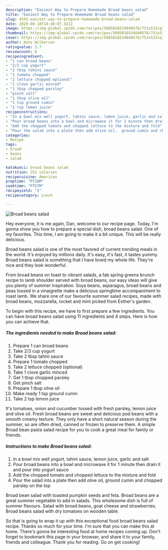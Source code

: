 ```yaml
---
description: "Easiest Way to Prepare Homemade Broad beans salad"
title: "Easiest Way to Prepare Homemade Broad beans salad"
slug: 4542-easiest-way-to-prepare-homemade-broad-beans-salad
date: 2020-08-18T14:40:07.421Z
image: https://img-global.cpcdn.com/recipes/5605816534040576/751x532cq70/broad-beans-salad-recipe-main-photo.jpg
thumbnail: https://img-global.cpcdn.com/recipes/5605816534040576/751x532cq70/broad-beans-salad-recipe-main-photo.jpg
cover: https://img-global.cpcdn.com/recipes/5605816534040576/751x532cq70/broad-beans-salad-recipe-main-photo.jpg
author: Kate Wilkerson
ratingvalue: 3.7
reviewcount: 6
recipeingredient:
- "1 can broad beans"
- "2/3 cup yogurt"
- "2 tbsp tahini sauce"
- "1 tomato chopped"
- "2 lettuce chopped optional"
- "1 clove garlic minced"
- "1 tbsp chopped parsley"
- "pinch salt"
- "1 tbsp olive oil"
- "1 tsp ground cumin"
- "2 tsp lemon juice"
recipeinstructions:
- "In a bowl mix well yogurt, tahini sauce, lemon juice, garlic and salt"
- "Pour broad beans into a bowl and microwave it for 1 minute then drain it and pour into yogurt sauce"
- "Add the chopped tomato and chopped lettuce to the mixture and fold"
- "Pour the salad into a plate then add olive oil,  ground cumin and chopped parsley on the top"
categories:
- Recipe
tags:
- broad
- beans
- salad

katakunci: broad beans salad 
nutrition: 251 calories
recipecuisine: American
preptime: "PT18M"
cooktime: "PT57M"
recipeyield: "2"
recipecategory: Lunch

---
```



![Broad beans salad](https://img-global.cpcdn.com/recipes/5605816534040576/751x532cq70/broad-beans-salad-recipe-main-photo.jpg)

Hey everyone, it is me again, Dan, welcome to our recipe page. Today, I'm gonna show you how to prepare a special dish, broad beans salad. One of my favorites. This time, I am going to make it a bit unique. This will be really delicious.

Broad beans salad is one of the most favored of current trending meals in the world. It's enjoyed by millions daily. It's easy, it's fast, it tastes yummy. Broad beans salad is something that I have loved my whole life. They're nice and they look wonderful.

From broad beans on toast to vibrant salads, a fab spring greens brunch recipe to lamb shoulder served with broad beans, our easy ideas will give you plenty of summer inspiration. Soya beans, asparagus, broad beans and peas tossed in a vinaigrette make a delicious springtime accompaniment to roast lamb. We share one of our favourite summer salad recipes, made with broad beans, mozzarella, rocket and mint picked from Esther&#39;s garden.


To begin with this recipe, we have to first prepare a few ingredients. You can have broad beans salad using 11 ingredients and 4 steps. Here is how you can achieve that.

<!--inarticleads1-->

##### The ingredients needed to make Broad beans salad:

1. Prepare 1 can broad beans
1. Take 2/3 cup yogurt
1. Take 2 tbsp tahini sauce
1. Prepare 1 tomato chopped
1. Take 2 lettuce chopped (optional)
1. Take 1 clove garlic minced
1. Get 1 tbsp chopped parsley
1. Get pinch salt
1. Prepare 1 tbsp olive oil
1. Make ready 1 tsp ground cumin
1. Take 2 tsp lemon juice


It&#39;s tomatoes, onion and cucumber tossed with fresh parsley, lemon juice and olive oil. Fresh broad beans are sweet and delicious pod beans with a smooth creamy texture. They only have a short natural season during the summer, so are often dried, canned or frozen to preserve them. A simple Broad bean pasta salad recipe for you to cook a great meal for family or friends. 

<!--inarticleads2-->

##### Instructions to make Broad beans salad:

1. In a bowl mix well yogurt, tahini sauce, lemon juice, garlic and salt
1. Pour broad beans into a bowl and microwave it for 1 minute then drain it and pour into yogurt sauce
1. Add the chopped tomato and chopped lettuce to the mixture and fold
1. Pour the salad into a plate then add olive oil,  ground cumin and chopped parsley on the top


Broad bean salad with toasted pumpkin seeds and feta. Broad beans are a great summer vegetable to add in salads. This wholesome dish is full of summer flavours. Salad with broad beans, goat cheese and strawberries. Broad beans salad with dry tomatoes on wooden table. 

So that is going to wrap it up with this exceptional food broad beans salad recipe. Thanks so much for your time. I'm sure that you can make this at home. There's gonna be interesting food at home recipes coming up. Don't forget to bookmark this page in your browser, and share it to your family, friends and colleague. Thank you for reading. Go on get cooking!
